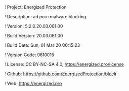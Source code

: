! Project: Energized Protection

! Description: ad.porn.malware blocking.

! Version: 5.2.0.20.03.061.00

! Build Version: 20.03.061.00

! Build Date: Sun, 01 Mar 20 00:15:23

! Version Code: 0610015

! License: CC BY-NC-SA 4.0, https://energized.pro/license

! Github: https://github.com/EnergizedProtection/block

! Web: https://energized.pro
